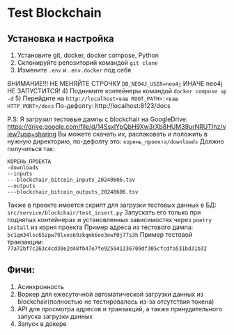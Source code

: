 # Test Blockchain

## Установка и настройка
1) Установите git, docker, docker compose, Python
2) Склонируйте репозиторий командой `git clone`
3) Измените `.env` и `.env.docker` под себя

ВНИМАНИЕ!!! НЕ МЕНЯЙТЕ СТРОЧКУ `DB_NEO4J_USER=neo4j`
ИНАЧЕ neo4j НЕ ЗАПУСТИТСЯ!
4) Поднимите контейнеры командой `docker compose up -d`
5) Перейдите на `http://localhost<ваш ROOT_PATH>:<ваш HTTP_PORT>/docs`
По-дефолту: http://localhost:8123/docs

P.S: Я загрузил тестовые дампы c blockchair на GoogleDrive:
https://drive.google.com/file/d/14SsxlYpQbH9Xw3rXb8HUM39urNRUTIhz/view?usp=sharing
Вы можете скачать их, распаковать и положить в нужную директорию, по-дефолту это:
`корень_проекта/downloads`
Должно получиться так:
```
КОРЕНЬ_ПРОЕКТА
-downloads
--inputs
---blockchair_bitcoin_inputs_20240606.tsv
--outputs
---blockchair_bitcoin_outputs_20240606.tsv
```
Также в проекте имеется скрипт для загрузки тестовых данных в БД:
`src/service/blockchair/test_insert.py`
Запускать его только при поднятых контейнерах и установленных зависимостях через
`poetry install` из корня проекта
Пример адреса из тестового дампа: `bc1qm34lsc65zpw79lxes69zkqmk6ee3ewf0j77s3h`
Пример тестовой транзакции: `77a72bf7c263c4cd30e2d48fb47e7fe925941336709df305cfcdfa531bd31b32`

## Фичи:
1) Асинхронность
2) Воркер для ежесуточной автоматической загрузки данных из blockchair(полностью не тестировалось из-за отсутствия токена)
3) API для просмотра адресов и транзакций, а также принудительного запуска загрузки данных
4) Запуск в докере